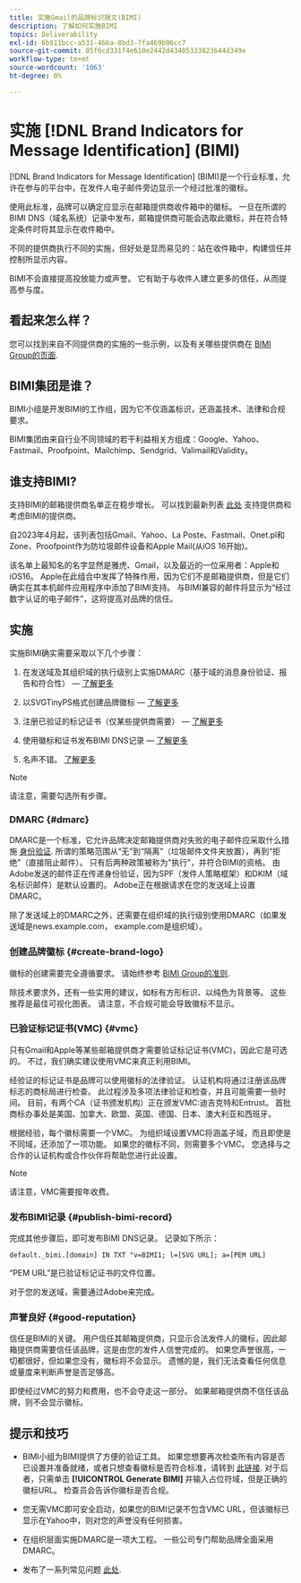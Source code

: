 ```yaml
---
title: 实施Gmail的品牌标识报文(BIMI)
description: 了解如何实施BIMI
topics: Deliverability
exl-id: 6b911bcc-a531-466a-8bd3-7fa469b96cc7
source-git-commit: 05f6cd331f4e610e2442d43405333823644d349e
workflow-type: tm+mt
source-wordcount: '1063'
ht-degree: 0%

---
```


# 实施 [!DNL Brand Indicators for Message Identification] (BIMI)

[!DNL Brand Indicators for Message Identification] (BIMI)是一个行业标准，允许在参与的平台中，在发件人电子邮件旁边显示一个经过批准的徽标。

使用此标准，品牌可以确定应显示在邮箱提供商收件箱中的徽标。 一旦在所谓的BIMI DNS（域名系统）记录中发布，邮箱提供商可能会选取此徽标，并在符合特定条件时将其显示在收件箱中。

不同的提供商执行不同的实施，但好处是显而易见的：站在收件箱中，构建信任并控制所显示内容。

BIMI不会直接提高投放能力或声誉。 它有助于与收件人建立更多的信任，从而提高参与度。

## 看起来怎么样？

您可以找到来自不同提供商的实施的一些示例，以及有关哪些提供商在 [BIMI Group的页面](https://bimigroup.org/where-is-my-bimi-logo-displayed/).

## BIMI集团是谁？

BIMI小组是开发BIMI的工作组，因为它不仅涵盖标识，还涵盖技术、法律和合规要求。

BIMI集团由来自行业不同领域的若干利益相关方组成：Google、Yahoo、Fastmail、Proofpoint、Mailchimp、Sendgrid、Valimail和Validity。

## 谁支持BIMI?

支持BIMI的邮箱提供商名单正在稳步增长。 可以找到最新列表 [此处](https://bimigroup.org/bimi-infographic/) 支持提供商和考虑BIMI的提供商。

自2023年4月起，该列表包括Gmail、Yahoo、La Poste、Fastmail、Onet.pl和Zone、Proofpoint作为防垃圾邮件设备和Apple Mail(从iOS 16开始)。

该名单上最知名的名字显然是雅虎、Gmail，以及最近的一位采用者：Apple和iOS16。 Apple在此组合中发挥了特殊作用，因为它们不是邮箱提供商，但是它们确实在其本机邮件应用程序中添加了BIMI支持。 与BIMI兼容的邮件将显示为“经过数字认证的电子邮件”，这将提高对品牌的信任。

## 实施

实施BIMI确实需要采取以下几个步骤：

1. 在发送域及其组织域的执行级别上实施DMARC（基于域的消息身份验证、报告和符合性） —  [了解更多](#dmarc)

1. 以SVGTinyPS格式创建品牌徽标 —  [了解更多](#create-brand-logo)

1. 注册已验证的标记证书（仅某些提供商需要） —  [了解更多](#vmc)

1. 使用徽标和证书发布BIMI DNS记录 —  [了解更多](#publish-bimi-record)

1. 名声不错。 [了解更多](#good-reputation)

>[!NOTE]
>
>请注意，需要勾选所有步骤。


### DMARC {#dmarc}

DMARC是一个标准，它允许品牌决定邮箱提供商对失败的电子邮件应采取什么措施 [身份验证](../additional-resources/authentication.md). 所谓的策略范围从“无”到“隔离”（垃圾邮件文件夹放置），再到“拒绝”（直接阻止邮件）。 只有后两种政策被称为&quot;执行&quot;，并符合BIMI的资格。 由Adobe发送的邮件正在传递身份验证，因为SPF（发件人策略框架）和DKIM（域名标识邮件）是默认设置的。 Adobe正在根据请求在您的发送域上设置DMARC。

除了发送域上的DMARC之外，还需要在组织域的执行级别使用DMARC（如果发送域是news.example.com， example.com是组织域）。

### 创建品牌徽标 {#create-brand-logo}

徽标的创建需要完全遵循要求。 请始终参考 [BIMI Group的准则](https://bimigroup.org/creating-bimi-svg-logo-files/).

除技术要求外，还有一些实用的建议，如标有方形标识、以纯色为背景等。 这些推荐是最佳可视化图表。
请注意，不合规可能会导致徽标不显示。

### 已验证标记证书(VMC) {#vmc}

只有Gmail和Apple等某些邮箱提供商才需要验证标记证书(VMC)，因此它是可选的。 不过，我们确实建议使用VMC来真正利用BIMI。

经验证的标记证书是品牌可以使用徽标的法律验证。 认证机构将通过注册该品牌标志的商标局进行检查。 此过程涉及多项法律验证和检查，并且可能需要一些时间。 目前，有两个CA（证书颁发机构）正在颁发VMC:迪吉克特和Entrust。 首批商标办事处是美国、加拿大、欧盟、英国、德国、日本、澳大利亚和西班牙。

根据经验，每个徽标需要一个VMC。 为组织域设置VMC将涵盖子域，而且即使是不同域，还添加了一项功能。 如果您的徽标不同，则需要多个VMC。 您选择与之合作的认证机构或合作伙伴将帮助您进行此设置。

>[!NOTE]
>
>请注意，VMC需要按年收费。

### 发布BIMI记录 {#publish-bimi-record}

完成其他步骤后，即可发布BIMI DNS记录。 记录如下所示：

```
default._bimi.[domain] IN TXT "v=BIMI1; l=[SVG URL]; a=[PEM URL]
```

“PEM URL”是已验证标记证书的文件位置。

对于您的发送域，需要通过Adobe来完成。

### 声誉良好 {#good-reputation}

信任是BIMI的关键。 用户信任其邮箱提供商，只显示合法发件人的徽标，因此邮箱提供商需要信任该品牌，这是由您的发件人信誉完成的。 如果您声誉很高，一切都很好，但如果您没有，徽标将不会显示。 遗憾的是，我们无法查看任何信息或量度来判断声誉是否足够高。

即使经过VMC的努力和费用，也不会夺走这一部分。 如果邮箱提供商不信任该品牌，则不会显示徽标。

## 提示和技巧

* BIMI小组为BIMI提供了方便的验证工具。 如果您想要再次检查所有内容是否已设置并准备就绪，或者只想查看徽标是否符合标准，请转到 [此链接](https://bimigroup.org/bimi-generator/). 对于后者，只需单击 **[!UICONTROL Generate BIMI]** 并输入占位符域，但是正确的徽标URL。 检查员会告诉你徽标是否合规。

* 您无需VMC即可安全启动，如果您的BIMI记录不包含VMC URL，但该徽标已显示在Yahoo中，则对您的声誉没有任何损害。

* 在组织层面实施DMARC是一项大工程。 一些公司专门帮助品牌全面采用DMARC。

* 发布了一系列常见问题 [此处](https://bimigroup.org/faqs-for-senders-esps/).

